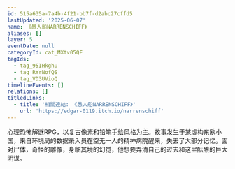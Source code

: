 ```yaml
---
id: 515a635a-7a4b-4f21-bb7f-d2abc27cffd5
lastUpdated: '2025-06-07'
name: 《愚人船NARRENSCHIFF》
aliases: []
layer: 5
eventDate: null
categoryId: cat_MXtv05QF
tagIds:
  - tag_95IHkghu
  - tag_RYrNofQS
  - tag_VD3UVioQ
timelineEvents: []
relations: []
titledLinks:
  - title: '相關連結: 《愚人船NARRENSCHIFF》'
    url: 'https://edgar-0119.itch.io/narrenschiff'
---
```

心理恐怖解谜RPG，以复古像素和铅笔手绘风格为主。故事发生于某虚构东欧小国，来自环境局的数据录入员在空无一人的精神病院醒来，失去了大部分记忆。面对尸体，奇怪的雕像，身临其境的幻觉，他想要弄清自己的过去和这里酝酿的巨大阴谋。
